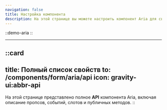 ```yaml
---
navigation: false
title: Настройка компонента
description: На этой странице вы можете настроить компонент Aria для своих Vue-приложений, изменяя его свойства под конкретные задачи. Доступен живой предпросмотр кода и поведения компонента для создания удобных и доступных интерфейсов.
---
```


::demo-aria
::

---

::card
---
title: Полный список свойств
to: /components/form/aria/api
icon: gravity-ui:abbr-api
---
На этой странице представлено полное **API** компонента Aria, включая описание пропсов, событий, слотов и публичных
методов.
::
